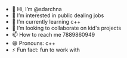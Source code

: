 - 👋 Hi, I’m @sdarchna
- 👀 I’m interested in public dealing jobs
- 🌱 I’m currently learning c++
- 💞️ I’m looking to collaborate on kid's projects
- 📫 How to reach me 7889860949
- 😄 Pronouns: c++
- ⚡ Fun fact: fun to work with

<!---
sdarchna/sdarchna is a ✨ special ✨ repository because its `README.md` (this file) appears on your GitHub profile.
You can click the Preview link to take a look at your changes.
--->
